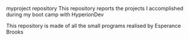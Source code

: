 myproject repository
This repository reports the projects 
I accomplished during my boot camp with 
HyperionDev 

This repository is made of all the small programs 
realised by Esperance Brooks